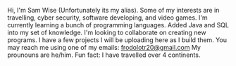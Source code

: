 Hi, I'm Sam Wise (Unfortunately its my alias). 
Some of my interests are in travelling, cyber security, software developing, and video games. 
I'm currently learning a bunch of programming languages. Added Java and SQL into my set of knowledge.
I'm looking to collaborate on creating new programs. I have a few projects I will be uploading here as I build them.
You may reach me using one of my emails: frodolotr20@gmail.com
My prounouns are he/him.
Fun fact: I have travelled over 4 continents.
